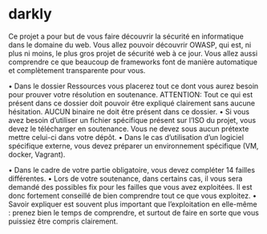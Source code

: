 # darkly

Ce projet a pour but de vous faire découvrir la sécurité en informatique dans le domaine du web.
Vous allez pouvoir découvrir OWASP, qui est, ni plus ni moins, le plus gros projet de
sécurité web à ce jour.
Vous allez aussi comprendre ce que beaucoup de frameworks font de manière automatique et complètement transparente pour vous.

• Dans le dossier Ressources vous placerez tout ce dont vous aurez besoin pour
prouver votre résolution en soutenance.
ATTENTION: Tout ce qui est présent dans ce dossier doit pouvoir être
expliqué clairement sans aucune hésitation. AUCUN binaire ne doit
être présent dans ce dossier.
• Si vous avez besoin d’utiliser un fichier spécifique présent sur l’ISO du projet, vous
devez le télécharger en soutenance. Vous ne devez sous aucun prétexte mettre
celui-ci dans votre dépôt.
• Dans le cas d’utilisation d’un logiciel spécifique externe, vous devez préparer un
environnement spécifique (VM, docker, Vagrant).


• Dans le cadre de votre partie obligatoire, vous devez compléter 14 failles différentes.
• Lors de votre soutenance, dans certains cas, il vous sera demandé des possibles
fix pour les failles que vous avez exploitées. Il est donc fortement conseillé de bien
comprendre tout ce que vous exploitez.
• Savoir expliquer est souvent plus important que l’exploitation en elle-même : prenez bien le temps de comprendre, et surtout de faire en sorte que vous puissiez
être compris clairement.

